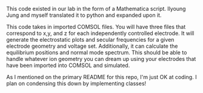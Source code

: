 This code existed in our lab in the form of a Mathematica script. Ilyoung Jung and myself translated it to python and expanded upon it. 

This code takes in imported COMSOL files. You will have three files that correspond to x,y, and z for each independently controlled electrode. It will generate the electrostatic plots and secular frequencies for a given electrode geometry and voltage set. Additionally, it can calculate the equilibrium positions and normal mode spectrum. This should be able to handle whatever ion geometry you can dream up using your electrodes that have been imported into COMSOL and simulated.

As I mentioned on the primary README for this repo, I'm just OK at coding. I plan on condensing this down by implementing classes!

